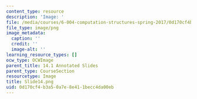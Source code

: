 ```yaml
---
content_type: resource
description: 'Image: '
file: /media/courses/6-004-computation-structures-spring-2017/0d170cf4b3a50a7e8e411becc4da00eb_Slide14.png
file_type: image/png
image_metadata:
  caption: ''
  credit: ''
  image-alt: ''
learning_resource_types: []
ocw_type: OCWImage
parent_title: 14.1 Annotated Slides
parent_type: CourseSection
resourcetype: Image
title: Slide14.png
uid: 0d170cf4-b3a5-0a7e-8e41-1becc4da00eb
---
```

